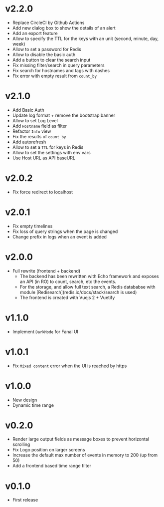 # v2.2.0

* Replace CircleCI by Github Actions
* Add new dialog box to show the details of an alert
* Add an export feature
* Allow to specify the TTL for the keys with an unit (second, minute, day, week)
* Allow to set a password for Redis
* Allow to disable the basic auth
* Add a button to clear the search input
* Fix missing filter/search in query parameters
* Fix search for hostnames and tags with dashes
* Fix error with empty result from `count_by`

# v2.1.0

* Add Basic Auth
* Update log format + remove the bootstrap banner
* Allow to set Log Level
* Add `Hostname` field as filter
* Refactor `Info` view
* Fix the results of `count_by`
* Add autorefresh
* Allow to set a `TTL` for keys in Redis
* Allow to set the settings with env vars
* Use Host URL as API baseURL

# v2.0.2

* Fix force redirect to localhost

# v2.0.1

* Fix empty timelines
* Fix loss of query strings when the page is changed
* Change prefix in logs when an event is added

# v2.0.0

* Full rewrite (frontend + backend)
  * The backend has been rewritten with Echo framework and exposes an API (in RO) to count, search, etc the events.
  * For the storage, and allow full text search, a Redis datababse with module [Redisearch](redis.io/docs/stack/search is used)
  * The frontend is created with Vuejs 2 + Vuetify

# v1.1.0

* Implement `DarkMode` for Fanal UI

# v1.0.1

* Fix `Mixed content` error when the UI is reached by https

# v1.0.0

* New design
* Dynamic time range

# v0.2.0

* Render large output fields as message boxes to prevent horizontal scrolling
* Fix Logo position on larger screens
* Increase the default max number of events in memory to 200 (up from 50)
* Add a frontend based time range filter

# v0.1.0

* First release
